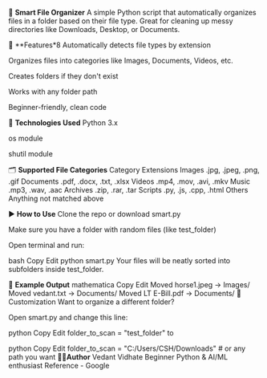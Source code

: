 📁 **Smart File Organizer**
A simple Python script that automatically organizes files in a folder based on their file type.
Great for cleaning up messy directories like Downloads, Desktop, or Documents.

📌 **Features*8
Automatically detects file types by extension

Organizes files into categories like Images, Documents, Videos, etc.

Creates folders if they don't exist

Works with any folder path

Beginner-friendly, clean code

🧠 **Technologies Used**
Python 3.x

os module

shutil module

🗂️ **Supported File Categories**
Category	Extensions
Images	.jpg, .jpeg, .png, .gif
Documents	.pdf, .docx, .txt, .xlsx
Videos	.mp4, .mov, .avi, .mkv
Music	.mp3, .wav, .aac
Archives	.zip, .rar, .tar
Scripts	.py, .js, .cpp, .html
Others	Anything not matched above

▶️ **How to Use**
Clone the repo or download smart.py

Make sure you have a folder with random files (like test_folder)

Open terminal and run:

bash
Copy
Edit
python smart.py
Your files will be neatly sorted into subfolders inside test_folder.

📝 **Example Output**
mathematica
Copy
Edit
Moved horse1.jpeg → Images/
Moved vedant.txt → Documents/
Moved LT E-Bill.pdf → Documents/
🔧 Customization
Want to organize a different folder?

Open smart.py and change this line:

python
Copy
Edit
folder_to_scan = "test_folder"
to

python
Copy
Edit
folder_to_scan = "C:/Users/CSH/Downloads"  # or any path you want
🧑‍💻**Author**
Vedant Vidhate
Beginner Python & AI/ML enthusiast 
Reference - Google

